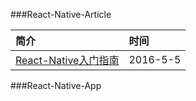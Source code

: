 ###React-Native-Article 

简介 | 时间 
:------------- | :------------- 
[ React-Native入门指南 ](https://github.com/vczero/react-native-lesson) | 2016-5-5 

###React-Native-App 
